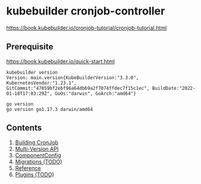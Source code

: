 # kubebuilder cronjob-controller

https://book.kubebuilder.io/cronjob-tutorial/cronjob-tutorial.html


## Prerequisite

https://book.kubebuilder.io/quick-start.html

```
kubebuilder version
Version: main.version{KubeBuilderVersion:"3.3.0", KubernetesVendor:"1.23.1", GitCommit:"47859bf2ebf96a64db69a2f7074ffdec7f15c1ec", BuildDate:"2022-01-18T17:03:29Z", GoOs:"darwin", GoArch:"amd64"}
```

```
go version
go version go1.17.3 darwin/amd64
```

## Contents

1. [Building CronJob](01-building-cronjob.md)
1. [Multi-Version API](02-multi-version-api.md)
1. [ComponentConfig](03-component-config.md)
1. [Migrations (TODO)](https://book.kubebuilder.io/migrations.html)
1. [Reference](05-reference.md)
1. [Plugins (TODO)](https://book.kubebuilder.io/plugins/plugins.html)
